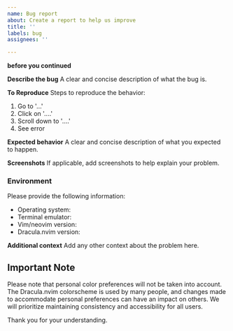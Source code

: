 ```yaml
---
name: Bug report
about: Create a report to help us improve
title: ''
labels: bug
assignees: ''

---
```


**before you continued**

**Describe the bug**
A clear and concise description of what the bug is.

**To Reproduce**
Steps to reproduce the behavior:
1. Go to '...'
2. Click on '....'
3. Scroll down to '....'
4. See error

**Expected behavior**
A clear and concise description of what you expected to happen.

**Screenshots**
If applicable, add screenshots to help explain your problem.

### Environment
Please provide the following information:
- Operating system:
- Terminal emulator:
- Vim/neovim version:
- Dracula.nvim version:

**Additional context**
Add any other context about the problem here.

## Important Note
Please note that personal color preferences will not be taken into account. The Dracula.nvim colorscheme is used by many people, and changes made to accommodate personal preferences can have an impact on others. We will prioritize maintaining consistency and accessibility for all users.

Thank you for your understanding.
